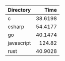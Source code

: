 | Directory   |     Time |
|:------------|---------:|
| c           |  38.6198 |
| csharp      |  54.4177 |
| go          |  40.1474 |
| javascript  | 124.82   |
| rust        |  40.9028 |